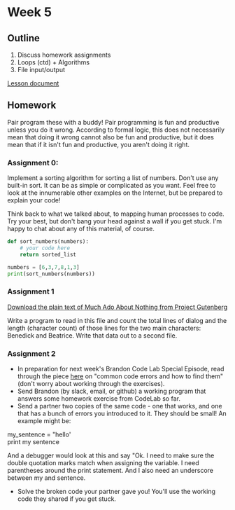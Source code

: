 # Week 5

## Outline
1. Discuss homework assignments
2. Loops (ctd) + Algorithms
3. File input/output

[Lesson document](./lesson.md)

## Homework

Pair program these with a buddy! Pair programming is fun and productive unless you do it wrong. According to formal logic, this does not necessarily mean that doing it wrong cannot also be fun and productive, but it does mean that if it isn't fun and productive, you aren't doing it right.

### Assignment 0:

Implement a sorting algorithm for sorting a list of numbers. Don't use any built-in sort. It can be as simple or complicated as you want. Feel free to look at the innumerable other examples on the Internet, but be prepared to explain your code!

Think back to what we talked about, to mapping human processes to code. Try your best, but don't bang your head against a wall if you get stuck. I'm happy to chat about any of this material, of course.

```python
def sort_numbers(numbers):
    # your code here
    return sorted_list

numbers = [6,3,7,8,1,3]
print(sort_numbers(numbers))
```

### Assignment 1

[Download the plain text of Much Ado About Nothing from Project Gutenberg](http://www.gutenberg.org/ebooks/1519)

Write a program to read in this file and count the total lines of dialog and the length (character count) of those lines for the two main characters: Benedick and Beatrice. Write that data out to a second file.

### Assignment 2

* In preparation for next week's Brandon Code Lab Special Episode, read through the piece [here](https://humanitiesprogramming.github.io/exercises/python-debugging/) on "common code errors and how to find them" (don't worry about working through the exercises).
* Send Brandon (by slack, email, or github) a working program that answers some homework exercise from CodeLab so far. 
* Send a partner two copies of the same code - one that works, and one that has a bunch of errors you introduced to it. They should be small! An example might be:

my_sentence = "hello' <br>
print my sentence

And a debugger would look at this and say "Ok. I need to make sure the double quotation marks match when assigning the variable. I need parentheses around the print statement. And I also need an underscore between my and sentence.

* Solve the broken code your partner gave you! You'll use the working code they shared if you get stuck.
